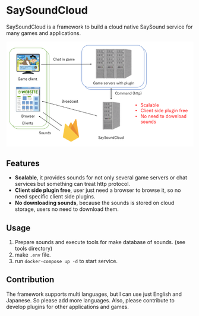 # SaySoundCloud

SaySoundCloud is a framework to build a cloud native SaySound service for many games and applications.

<div align="center">
<img src="./art/saysoundcloud.png" alt="desc" title="SaySoundCloud">
</div>

## Features
* **Scalable**, it provides sounds for not only several game servers or chat services but something can treat http protocol.
* **Client side plugin free**, user just need a browser to browse it, so no need specific client side plugins.
* **No downloading sounds**, because the sounds is stored on cloud storage, users no need to download them.

## Usage

1. Prepare sounds and execute tools for make database of sounds. (see tools directory)
1. make `.env` file.
1. run `docker-compose up -d` to start service.


## Contribution

The framework supports multi languages, but I can use just English and Japanese. So please add more languages.
Also, please contribute to develop plugins for other applications and games.
